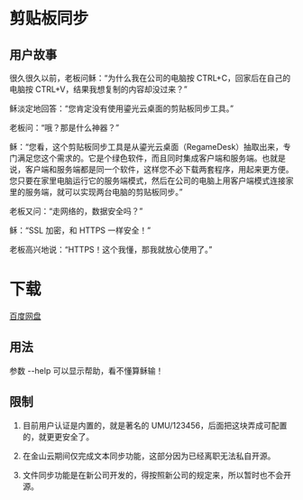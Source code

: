 # 剪贴板同步

## 用户故事

很久很久以前，老板问稣：“为什么我在公司的电脑按 CTRL+C，回家后在自己的电脑按 CTRL+V，结果我想复制的内容却没过来？”

稣淡定地回答：“您肯定没有使用鎏光云桌面的剪贴板同步工具。”

老板问：“哦？那是什么神器？”

稣：“您看，这个剪贴板同步工具是从鎏光云桌面（RegameDesk）抽取出来，专门满足您这个需求的。它是个绿色软件，而且同时集成客户端和服务端。也就是说，客户端和服务端都是同一个软件，这样您不必下载两套程序，用起来更方便。您只要在家里电脑运行它的服务端模式，然后在公司的电脑上用客户端模式连接家里的服务端，就可以实现两台电脑的剪贴板同步。”

老板又问：“走网络的，数据安全吗？”

稣：“SSL 加密，和 HTTPS 一样安全！”

老板高兴地说：“HTTPS！这个我懂，那我就放心使用了。”

# 下载

[百度网盘](https://pan.baidu.com/s/1oFOBhidFp8NJ75SRU41gnQ?pwd=7dfu)

## 用法

参数 --help 可以显示帮助，看不懂算稣输！

## 限制

1. 目前用户认证是内置的，就是著名的 UMU/123456，后面把这块弄成可配置的，就更更安全了。

2. 在金山云期间仅完成文本同步功能，这部分因为已经离职无法私自开源。

3. 文件同步功能是在新公司开发的，得按照新公司的规定来，所以暂时也不会开源。